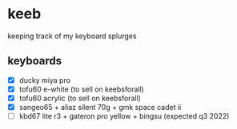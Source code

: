 # keeb
keeping track of my keyboard splurges

## keyboards
- [x] ducky miya pro
- [x] tofu60 e-white (to sell on keebsforall)
- [x] tofu60 acrylic (to sell on keebsforall)
- [x] sangeo65 + aliaz silent 70g + gmk space cadet ii
- [ ] kbd67 lite r3 + gateron pro yellow + bingsu (expected q3 2022)
